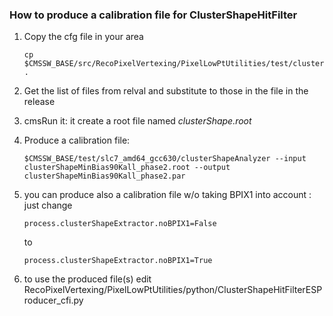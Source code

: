 ### How to produce a calibration file for ClusterShapeHitFilter

1. Copy the cfg file in your area

    ```shell
    cp $CMSSW_BASE/src/RecoPixelVertexing/PixelLowPtUtilities/test/clusterShapeExtractor_phase* .
    ```
2. Get the list of files from relval and substitute to those in the file in the release
3. cmsRun it: it create a root file named _clusterShape.root_
4. Produce a calibration file:

    ```shell
    $CMSSW_BASE/test/slc7_amd64_gcc630/clusterShapeAnalyzer --input clusterShapeMinBias90Kall_phase2.root --output clusterShapeMinBias90Kall_phase2.par
    ```
5.  you can produce also a calibration file w/o taking BPIX1 into account : just change
    ```code
    process.clusterShapeExtractor.noBPIX1=False
    ```
    to
    ```code
    process.clusterShapeExtractor.noBPIX1=True
    ```
6. to use the produced file(s) edit RecoPixelVertexing/PixelLowPtUtilities/python/ClusterShapeHitFilterESProducer_cfi.py
